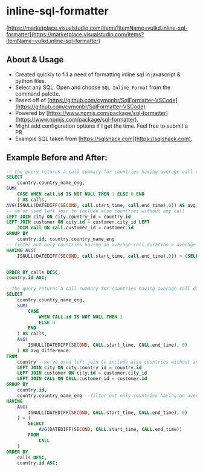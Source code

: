 # inline-sql-formatter 

[https://marketplace.visualstudio.com/items?itemName=vulkd.inline-sql-formatter](https://marketplace.visualstudio.com/items?itemName=vulkd.inline-sql-formatter)

## About & Usage
 - Created quickly to fill a need of formatting inline sql in javascript & python files.
 - Select any SQL. Open and choose `SQL Inline Format` from the command palette.
 - Based off of [https://github.com/cymonbr/SqlFormatter-VSCode](https://github.com/cymonbr/SqlFormatter-VSCode)
 - Powered by [https://www.npmjs.com/package/sql-formatter](https://www.npmjs.com/package/sql-formatter).
 - Might add configuration options if I get the time. Feel free to submit a PR.
 - Example SQL taken from [https://sqlshack.com](https://sqlshack.com).

## Example Before and After:
```sql
-- the query returns a call summary for countries having average call duration > average call duration of all calls
SELECT 
    country.country_name_eng,
SUM(
    CASE WHEN call.id IS NOT NULL THEN 1 ELSE 0 END
    ) AS calls,
AVG(ISNULL(DATEDIFF(SECOND, call.start_time, call.end_time),0)) AS avg_difference FROM country 
-- we've used left join to include also countries without any call
LEFT JOIN city ON city.country_id = country.id
LEFT JOIN customer ON city.id = customer.city_id LEFT
    JOIN call ON call.customer_id = customer.id
GROUP BY 
    country.id, country.country_name_eng
-- filter out only countries having an average call duration > average call duration of all calls
HAVING AVG(
    ISNULL(DATEDIFF(SECOND, call.start_time, call.end_time),0)) > (SELECT AVG(DATEDIFF(SECOND, call.start_time, call.end_time)) FROM call)


ORDER BY calls DESC,
country.id ASC;
```

```sql
--the query returns a call summary for countries having average call duration > average call duration of all calls
SELECT
	country.country_name_eng,
	SUM(
		CASE
			WHEN CALL.id IS NOT NULL THEN 1
			ELSE 0
		END
	) AS calls,
	AVG(
		ISNULL(DATEDIFF(SECOND, CALL.start_time, CALL.end_time), 0)
	) AS avg_difference
FROM
	country --we've used left join to include also countries without any call
	LEFT JOIN city ON city.country_id = country.id
	LEFT JOIN customer ON city.id = customer.city_id
	LEFT JOIN CALL ON CALL.customer_id = customer.id
GROUP BY
	country.id,
	country.country_name_eng --filter out only countries having an average call duration > average call duration of all calls
HAVING
	AVG(
		ISNULL(DATEDIFF(SECOND, CALL.start_time, CALL.end_time), 0)
	) > (
		SELECT
			AVG(DATEDIFF(SECOND, CALL.start_time, CALL.end_time))
		FROM
			CALL
	)
ORDER BY
	calls DESC,
	country.id ASC;
```
